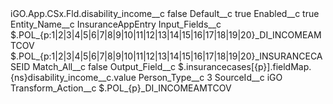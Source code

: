 <?xml version="1.0" encoding="UTF-8"?>
<CustomMetadata xmlns="http://soap.sforce.com/2006/04/metadata" xmlns:xsi="http://www.w3.org/2001/XMLSchema-instance" xmlns:xsd="http://www.w3.org/2001/XMLSchema">
    <label>iGO.App.CSx.Fld.disability_income__c</label>
    <protected>false</protected>
    <values>
        <field>Default__c</field>
        <value xsi:type="xsd:boolean">true</value>
    </values>
    <values>
        <field>Enabled__c</field>
        <value xsi:type="xsd:boolean">true</value>
    </values>
    <values>
        <field>Entity_Name__c</field>
        <value xsi:type="xsd:string">InsuranceAppEntry</value>
    </values>
    <values>
        <field>Input_Fields__c</field>
        <value xsi:type="xsd:string">$.POL_{p:1|2|3|4|5|6|7|8|9|10|11|12|13|14|15|16|17|18|19|20}_DI_INCOMEAMTCOV
$.POL_{p:1|2|3|4|5|6|7|8|9|10|11|12|13|14|15|16|17|18|19|20}_INSURANCECASEID</value>
    </values>
    <values>
        <field>Match_All__c</field>
        <value xsi:type="xsd:boolean">false</value>
    </values>
    <values>
        <field>Output_Field__c</field>
        <value xsi:type="xsd:string">$.insurancecases[{p}].fieldMap.{ns}disability_income__c.value</value>
    </values>
    <values>
        <field>Person_Type__c</field>
        <value xsi:type="xsd:string">3</value>
    </values>
    <values>
        <field>SourceId__c</field>
        <value xsi:type="xsd:string">iGO</value>
    </values>
    <values>
        <field>Transform_Action__c</field>
        <value xsi:type="xsd:string">$.POL_{p}_DI_INCOMEAMTCOV</value>
    </values>
</CustomMetadata>
